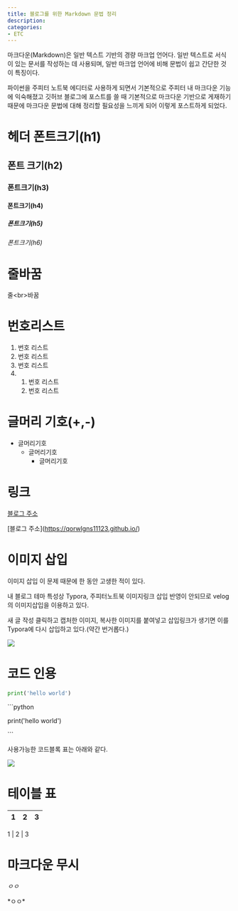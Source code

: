 ```yaml
---
title: 블로그를 위한 Markdown 문법 정리
description:
categories:
- ETC
---
```



마크다운(Markdown)은 일반 텍스트 기반의 경량 마크업 언어다. 일반 텍스트로 서식이 있는 문서를 작성하는 데 사용되며, 일반 마크업 언어에 비해 문법이 쉽고 간단한 것이 특징이다.

파이썬을 주피터 노트북 에디터로 사용하게 되면서 기본적으로 주피터 내 마크다운 기능에 익숙해졌고 깃허브 블로그에 포스트를 쓸 때 기본적으로 마크다운 기반으로 게재하기 때문에 마크다운 문법에 대해 정리할 필요성을 느끼게 되어 이렇게 포스트하게 되었다.



# 헤더 폰트크기(h1)

## 폰트 크기(h2)

### 폰트크기(h3)

#### 폰트크기(h4)

##### 폰트크기(h5)

###### 폰트크기(h6)



# 줄바꿈

줄\<br>바꿈



# 번호리스트

1. 번호 리스트
2. 번호 리스트
3. 번호 리스트
4. 1. 번호 리스트
   2. 번호 리스트



# 글머리 기호(+,-)

- 글머리기호
  - 글머리기호
    - 글머리기호



# 링크

[블로그 주소](https://qorwlgns11123.github.io/)

\[블로그 주소](https://qorwlgns11123.github.io/)



# 이미지 삽입

이미지 삽입 이 문제 때문에 한 동안 고생한 적이 있다.

내 블로그 테마 특성상 Typora, 주피터노트북 이미지링크 삽입 반영이 안되므로 velog의 이미지삽입을 이용하고 있다.

새 글 작성 클릭하고 캡처한 이미지, 복사한 이미지를 붙여넣고 삽입링크가 생기면 이를 Typora에 다시 삽입하고 있다.(약간 번거롭다.)

![](https://velog.velcdn.com/images/adastra/post/2ea0264f-c5e9-4ac4-9709-dbf025a80c05/image.png)



# 코드 인용

```python
print('hello world')
```

\```python

print('hello world')

\```

사용가능한 코드블록 표는 아래와 같다.

![](https://velog.velcdn.com/images/adastra/post/09726acb-1245-4c56-a237-6a5d331ffdcb/image.png)



# 테이블 표

1 | 2 | 3
--- | --- | ---

 1 | 2 | 3


# 마크다운 무시

*ㅇㅇ* 

\*ㅇㅇ*











